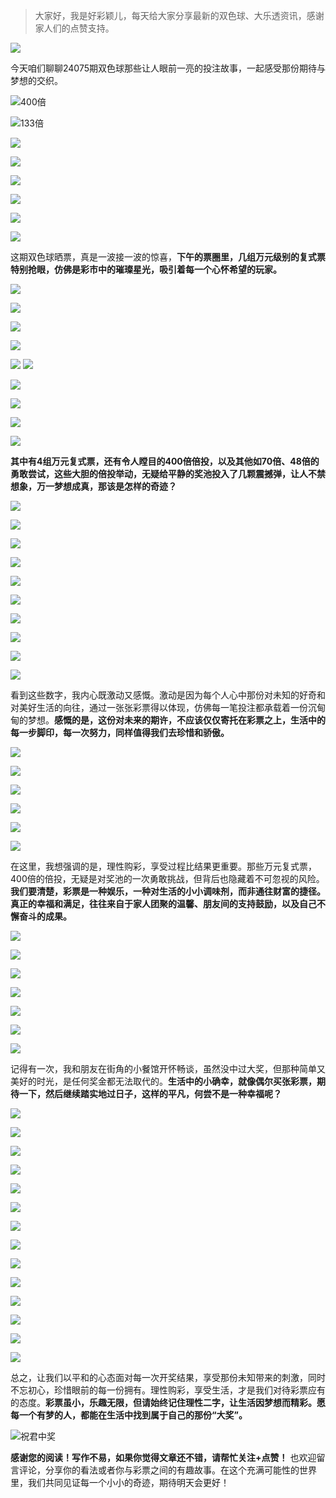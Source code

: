 > 大家好，我是好彩颖儿，每天给大家分享最新的双色球、大乐透资讯，感谢家人们的点赞支持。

![](https://cdn.jsdelivr.net/gh/wangwenjie1314/PicCDN/2024-6-20/1718847632947-image.png)


今天咱们聊聊24075期双色球那些让人眼前一亮的投注故事，一起感受那份期待与梦想的交织。


![400倍](https://cdn.jsdelivr.net/gh/wangwenjie1314/PicCDN/2024-7-2/1719908440639-image.png)

![133倍](https://cdn.jsdelivr.net/gh/wangwenjie1314/PicCDN/2024-7-2/1719903828489-image.png)


![](https://cdn.jsdelivr.net/gh/wangwenjie1314/PicCDN/2024-7-2/1719907255332-image.png)


![](https://cdn.jsdelivr.net/gh/wangwenjie1314/PicCDN/2024-7-2/1719907273548-image.png)


![](https://cdn.jsdelivr.net/gh/wangwenjie1314/PicCDN/2024-7-2/1719907282545-image.png)

![](https://cdn.jsdelivr.net/gh/wangwenjie1314/PicCDN/2024-7-2/1719907304746-image.png)


![](https://cdn.jsdelivr.net/gh/wangwenjie1314/PicCDN/2024-7-2/1719907315690-image.png)


![](https://cdn.jsdelivr.net/gh/wangwenjie1314/PicCDN/2024-7-2/1719907334584-image.png)

这期双色球晒票，真是一波接一波的惊喜，**下午的票圈里，几组万元级别的复式票特别抢眼，仿佛是彩市中的璀璨星光，吸引着每一个心怀希望的玩家。**


![](https://cdn.jsdelivr.net/gh/wangwenjie1314/PicCDN/2024-7-2/1719907343636-image.png)


![](https://cdn.jsdelivr.net/gh/wangwenjie1314/PicCDN/2024-7-2/1719907358478-image.png)


![](https://cdn.jsdelivr.net/gh/wangwenjie1314/PicCDN/2024-7-2/1719907366166-image.png)


![](https://cdn.jsdelivr.net/gh/wangwenjie1314/PicCDN/2024-7-2/1719907379051-image.png)

![](https://cdn.jsdelivr.net/gh/wangwenjie1314/PicCDN/2024-7-2/1719907390141-image.png)
![](https://cdn.jsdelivr.net/gh/wangwenjie1314/PicCDN/2024-7-2/1719907405785-image.png)


![](https://cdn.jsdelivr.net/gh/wangwenjie1314/PicCDN/2024-7-2/1719907414656-image.png)


![](https://cdn.jsdelivr.net/gh/wangwenjie1314/PicCDN/2024-7-2/1719907424665-image.png)


![](https://cdn.jsdelivr.net/gh/wangwenjie1314/PicCDN/2024-7-2/1719907449911-image.png)

![](https://cdn.jsdelivr.net/gh/wangwenjie1314/PicCDN/2024-7-2/1719907459718-image.png)


**其中有4组万元复式票，还有令人瞠目的400倍倍投，以及其他如70倍、48倍的勇敢尝试，这些大胆的倍投举动，无疑给平静的奖池投入了几颗震撼弹，让人不禁想象，万一梦想成真，那该是怎样的奇迹？**


![](https://cdn.jsdelivr.net/gh/wangwenjie1314/PicCDN/2024-7-2/1719907467973-image.png)

![](https://cdn.jsdelivr.net/gh/wangwenjie1314/PicCDN/2024-7-2/1719907477625-image.png)


![](https://cdn.jsdelivr.net/gh/wangwenjie1314/PicCDN/2024-7-2/1719907486447-image.png)

![](https://cdn.jsdelivr.net/gh/wangwenjie1314/PicCDN/2024-7-2/1719907509364-image.png)


![](https://cdn.jsdelivr.net/gh/wangwenjie1314/PicCDN/2024-7-2/1719907519504-image.png)


![](https://cdn.jsdelivr.net/gh/wangwenjie1314/PicCDN/2024-7-2/1719907545398-image.png)


![](https://cdn.jsdelivr.net/gh/wangwenjie1314/PicCDN/2024-7-2/1719907573653-image.png)

![](https://cdn.jsdelivr.net/gh/wangwenjie1314/PicCDN/2024-7-2/1719907653119-image.png)


![](https://cdn.jsdelivr.net/gh/wangwenjie1314/PicCDN/2024-7-2/1719907670901-image.png)

![](https://cdn.jsdelivr.net/gh/wangwenjie1314/PicCDN/2024-7-2/1719907662522-image.png)



看到这些数字，我内心既激动又感慨。激动是因为每个人心中那份对未知的好奇和对美好生活的向往，通过一张张彩票得以体现，仿佛每一笔投注都承载着一份沉甸甸的梦想。**感慨的是，这份对未来的期许，不应该仅仅寄托在彩票之上，生活中的每一步脚印，每一次努力，同样值得我们去珍惜和骄傲。**



![](https://cdn.jsdelivr.net/gh/wangwenjie1314/PicCDN/2024-7-2/1719907629011-image.png)

![](https://cdn.jsdelivr.net/gh/wangwenjie1314/PicCDN/2024-7-2/1719907621140-image.png)

![](https://cdn.jsdelivr.net/gh/wangwenjie1314/PicCDN/2024-7-2/1719907614461-image.png)

![](https://cdn.jsdelivr.net/gh/wangwenjie1314/PicCDN/2024-7-2/1719907607078-image.png)

![](https://cdn.jsdelivr.net/gh/wangwenjie1314/PicCDN/2024-7-2/1719907599443-image.png)

![](https://cdn.jsdelivr.net/gh/wangwenjie1314/PicCDN/2024-7-2/1719907591493-image.png)




在这里，我想强调的是，理性购彩，享受过程比结果更重要。那些万元复式票，400倍的倍投，无疑是对奖池的一次勇敢挑战，但背后也隐藏着不可忽视的风险。**我们要清楚，彩票是一种娱乐，一种对生活的小小调味剂，而非通往财富的捷径。真正的幸福和满足，往往来自于家人团聚的温馨、朋友间的支持鼓励，以及自己不懈奋斗的成果。**



![](https://cdn.jsdelivr.net/gh/wangwenjie1314/PicCDN/2024-7-2/1719907678330-image.png)

![](https://cdn.jsdelivr.net/gh/wangwenjie1314/PicCDN/2024-7-2/1719907694212-image.png)

![](https://cdn.jsdelivr.net/gh/wangwenjie1314/PicCDN/2024-7-2/1719907687145-image.png)


![](https://cdn.jsdelivr.net/gh/wangwenjie1314/PicCDN/2024-7-2/1719907713194-image.png)

![](https://cdn.jsdelivr.net/gh/wangwenjie1314/PicCDN/2024-7-2/1719907704175-image.png)


![](https://cdn.jsdelivr.net/gh/wangwenjie1314/PicCDN/2024-7-2/1719907745417-image.png)


![](https://cdn.jsdelivr.net/gh/wangwenjie1314/PicCDN/2024-7-2/1719907756423-image.png)


记得有一次，我和朋友在街角的小餐馆开怀畅谈，虽然没中过大奖，但那种简单又美好的时光，是任何奖金都无法取代的。**生活中的小确幸，就像偶尔买张彩票，期待一下，然后继续踏实地过日子，这样的平凡，何尝不是一种幸福呢？**






![](https://cdn.jsdelivr.net/gh/wangwenjie1314/PicCDN/2024-7-2/1719907803157-image.png)

![](https://cdn.jsdelivr.net/gh/wangwenjie1314/PicCDN/2024-7-2/1719907792417-image.png)

![](https://cdn.jsdelivr.net/gh/wangwenjie1314/PicCDN/2024-7-2/1719907783184-image.png)

![](https://cdn.jsdelivr.net/gh/wangwenjie1314/PicCDN/2024-7-2/1719907771750-image.png)

![](https://cdn.jsdelivr.net/gh/wangwenjie1314/PicCDN/2024-7-2/1719907765296-image.png)


![](https://cdn.jsdelivr.net/gh/wangwenjie1314/PicCDN/2024-7-2/1719907813076-image.png)


![](https://cdn.jsdelivr.net/gh/wangwenjie1314/PicCDN/2024-7-2/1719907822233-image.png)


![](https://cdn.jsdelivr.net/gh/wangwenjie1314/PicCDN/2024-7-2/1719907835303-image.png)

![](https://cdn.jsdelivr.net/gh/wangwenjie1314/PicCDN/2024-7-2/1719907850377-image.png)


![](https://cdn.jsdelivr.net/gh/wangwenjie1314/PicCDN/2024-7-2/1719908488582-image.png)

![](https://cdn.jsdelivr.net/gh/wangwenjie1314/PicCDN/2024-7-2/1719908498428-image.png)


![](https://cdn.jsdelivr.net/gh/wangwenjie1314/PicCDN/2024-7-2/1719908522568-image.png)

![](https://cdn.jsdelivr.net/gh/wangwenjie1314/PicCDN/2024-7-2/1719908511629-image.png)

![](https://cdn.jsdelivr.net/gh/wangwenjie1314/PicCDN/2024-7-2/1719908543366-image.png)


总之，让我们以平和的心态面对每一次开奖结果，享受那份未知带来的刺激，同时不忘初心，珍惜眼前的每一份拥有。理性购彩，享受生活，才是我们对待彩票应有的态度。**彩票虽小，乐趣无限，但请始终记住理性二字，让生活因梦想而精彩。愿每一个有梦的人，都能在生活中找到属于自己的那份“大奖”。**



![祝君中奖](https://cdn.jsdelivr.net/gh/wangwenjie1314/PicCDN/2024-7-2/1719907932990-image.png)



**感谢您的阅读！写作不易，如果你觉得文章还不错，请帮忙关注+点赞！** 也欢迎留言评论，分享你的看法或者你与彩票之间的有趣故事。在这个充满可能性的世界里，我们共同见证每一个小小的奇迹，期待明天会更好！

